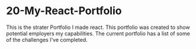 # 20-My-React-Portfolio

This is the strater Portfolio I made react.  This portfolio was created to show potential employers my capabilities.  The current portfolio has a list of some of the challenges I've completed.